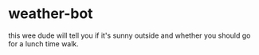 # weather-bot
this wee dude will tell you if it's sunny outside and whether you should go for a lunch time walk.

